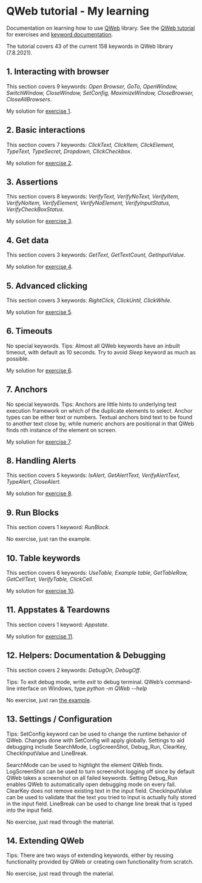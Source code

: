 # QWeb tutorial - My learning

Documentation on learning how to use [QWeb](https://github.com/qentinelqi/qweb) library.
See the [QWeb tutorial](https://github.com/qentinelqi/qweb_workshop) for exercises and [keyword documentation](https://qentinelqi.github.io/qweb/QWeb.html).

The tutorial covers 43 of the current 158 keywords in QWeb library (7.8.2021).

## 1. Interacting with browser

This section covers 9 keywords: *Open Browser, GoTo, OpenWindow, SwitchWindow, CloseWindow, SetConfig, MaximizeWindow, CloseBrowser, CloseAllBrowsers*.

My solution for [exercise 1](mysolutions/1_test.robot).

## 2. Basic interactions

This section covers 7 keywords: *ClickText, ClickItem, ClickElement, TypeText, TypeSecret, Dropdown, ClickCheckbox*.

My solution for [exercise 2](mysolutions/2_test.robot).

## 3. Assertions

This section covers 8 keywords: *VerifyText, VerifyNoText, VerifyItem, VerifyNoItem, VerifyElement, VerifyNoElement, VerifyInputStatus, VerifyCheckBoxStatus*.

My solution for [exercise 3](mysolutions/3_test.robot).

## 4.  Get data

This section covers 3 keywords: *GetText, GetTextCount, GetInputValue*.

My solution for [exercise 4](mysolutions/4_test.robot).

## 5. Advanced clicking

This section covers 3 keywords: *RightClick, ClickUntil, ClickWhile*.

My solution for [exercise 5](mysolutions/5_test.robot).

## 6. Timeouts

No special keywords. Tips: Almost all QWeb keywords have an inbuilt timeout, with default as 10 seconds. Try to avoid *Sleep* keyword as much as possible.

My solution for [exercise 6](mysolutions/6_test.robot).

## 7. Anchors

No special keywords. Tips: Anchors are little hints to underlying test execution framework on which of the duplicate elements to select. Anchor types can be either text or numbers. Textual anchors bind text to be found to another text close by, while numeric anchors are positional in that QWeb finds nth instance of the element on screen.

My solution for [exercise 7](mysolutions/7_test.robot).

## 8. Handling Alerts

This section covers 5 keywords: *IsAlert, GetAlertText, VerifyAlertText, TypeAlert, CloseAlert*.

My solution for [exercise 8](mysolutions/8_test.robot).

## 9. Run Blocks

This section covers 1 keyword: *RunBlock*.

No exercise, just ran the example.

## 10. Table keywords

This section covers 6 keywords: *UseTable, Example table, GetTableRow, GetCellText, VerifyTable, ClickCell*.

My solution for [exercise 10](mysolutions/10_test.robot).

## 11. Appstates & Teardowns

This section covers 1 keyword: *Appstate*.

My solution for [exercise 11](mysolutions/11_test.robot).

## 12. Helpers: Documentation & Debugging

This section covers 2 keywords: *DebugOn, DebugOff*.

Tips: To exit debug mode, write *exit* to debug terminal. QWeb’s command-line interface on Windows, type *python -m QWeb --help*

No exercise, just ran [the example](mysolutions/12_debug_demo.robot).

## 13. Settings / Configuration

Tips: SetConfig keyword can be used to change the runtime behavior of QWeb. Changes done with SetConfig will apply globally. Settings to aid debugging include SearchMode, LogScreenShot, Debug_Run, ClearKey, CheckInputValue and LineBreak.

SearchMode can be used to highlight the element QWeb finds. LogScreenShot can be used to turn screenshot logging off since by default QWeb takes a screenshot on all failed keywords. Setting Debug_Run enables QWeb to automatically open debugging mode on every fail. ClearKey does not remove existing text in the input field. CheckInputValue can be used to validate that the text you tried to input is actually fully stored in the input field. LineBreak can be used to change line break that is typed into the input field.

No exercise, just read through the material.

## 14. Extending QWeb

Tips: There are two ways of extending keywords, either by reusing functionality provided by QWeb or creating own functionality from scratch.

No exercise, just read through the material.
